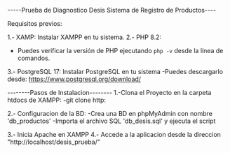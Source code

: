 -----Prueba de Diagnostico Desis Sistema de Registro de Productos----

Requisitos previos:

1.- XAMP: Instalar XAMPP en tu sistema.
2.- PHP 8.2:

- Puedes verificar la versión de PHP ejecutando `php -v` desde la línea de comandos.

3.- PostgreSQL 17: Instalar PostgreSQL en tu sistema
    -Puedes descargarlo desde: https://www.postgresql.org/download/

--------Pasos de Instalacion--------
1.-Clona el Proyecto en la carpeta htdocs de XAMPP:
    -git clone http:

2.- Configuracion de la BD:
    -Crea una BD en phpMyAdmin con nombre 'db_productos'
    -Importa el archivo SQL 'db_desis.sql' y ejecuta el script

3.- Inicia Apache en XAMPP
4.- Accede a la aplicacion desde la direccion "http://localhost/desis_prueba/"


